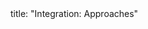 <frontmatter>
title: "Integration: Approaches"
</frontmatter>

<include src="navbar.md" boilerplate />

<include src="container-inPage-asFlat.md" boilerplate />